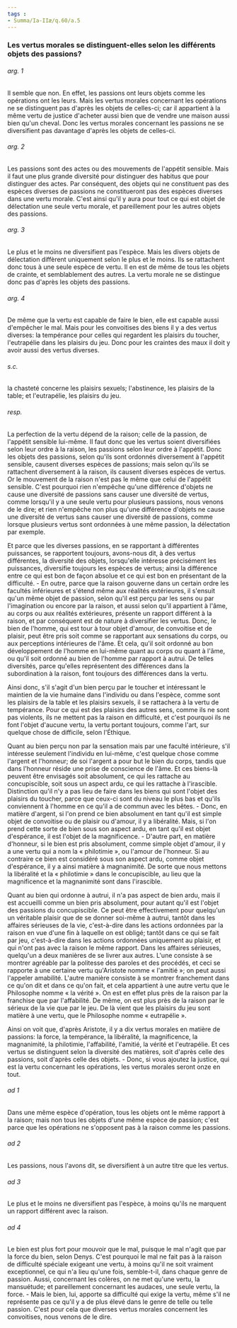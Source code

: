 ```yaml
---
tags : 
- Summa/Ia-IIæ/q.60/a.5
---
```


### Les vertus morales se distinguent-elles selon les différents objets des passions?

###### arg. 1
Il semble que non. En effet, les passions ont leurs objets comme les opérations ont les leurs. Mais les vertus morales concernant les opérations ne se distinguent pas d'après les objets de celles-ci; car il appartient à la même vertu de justice d'acheter aussi bien que de vendre une maison aussi bien qu'un cheval. Donc les vertus morales concernant les passions ne se diversifient pas davantage d'après les objets de celles-ci. 

###### arg. 2
Les passions sont des actes ou des mouvements de l'appétit sensible. Mais il faut une plus grande diversité pour distinguer des habitus que pour distinguer des actes. Par conséquent, des objets qui ne constituent pas des espèces diverses de passions ne constitueront pas des espèces diverses dans une vertu morale. C'est ainsi qu'il y aura pour tout ce qui est objet de délectation une seule vertu morale, et pareillement pour les autres objets des passions. 

###### arg. 3
Le plus et le moins ne diversifient pas l'espèce. Mais les divers objets de délectation diffèrent uniquement selon le plus et le moins. Ils se rattachent donc tous à une seule espèce de vertu. Il en est de même de tous les objets de crainte, et semblablement des autres. La vertu morale ne se distingue donc pas d'après les objets des passions. 

###### arg. 4
De même que la vertu est capable de faire le bien, elle est capable aussi d'empêcher le mal. Mais pour les convoitises des biens il y a des vertus diverses: la tempérance pour celles qui regardent les plaisirs du toucher, l'eutrapélie dans les plaisirs du jeu. Donc pour les craintes des maux il doit y avoir aussi des vertus diverses. 

###### s.c.
la chasteté concerne les plaisirs sexuels; l'abstinence, les plaisirs de la table; et l'eutrapélie, les plaisirs du jeu. 

###### resp.
La perfection de la vertu dépend de la raison; celle de la passion, de l'appétit sensible lui-même. Il faut donc que les vertus soient diversifiées selon leur ordre à la raison, les passions selon leur ordre à l'appétit. Donc les objets des passions, selon qu'ils sont ordonnés diversement à l'appétit sensible, causent diverses espèces de passions; mais selon qu'ils se rattachent diversement à la raison, ils causent diverses espèces de vertus. Or le mouvement de la raison n'est pas le même que celui de l'appétit sensible. C'est pourquoi rien n'empêche qu'une différence d'objets ne cause une diversité de passions sans causer une diversité de vertus, comme lorsqu'il y a une seule vertu pour plusieurs passions, nous venons de le dire; et rien n'empêche non plus qu'une différence d'objets ne cause une diversité de vertus sans causer une diversité de passions, comme lorsque plusieurs vertus sont ordonnées à une même passion, la délectation par exemple. 

Et parce que les diverses passions, en se rapportant à différentes puissances, se rapportent toujours, avons-nous dit, à des vertus différentes, la diversité des objets, lorsqu'elle intéresse précisément les puissances, diversifie toujours les espèces de vertus; ainsi la différence entre ce qui est bon de façon absolue et ce qui est bon en présentant de la difficulté. - En outre, parce que la raison gouverne dans un certain ordre les facultés inférieures et s'étend même aux réalités extérieures, il s'ensuit qu'un même objet de passion, selon qu'il est perçu par les sens ou par l'imagination ou encore par la raison, et aussi selon qu'il appartient à l'âme, au corps ou aux réalités extérieures, présente un rapport différent à la raison, et par conséquent est de nature à diversifier les vertus. Donc, le bien de l'homme, qui est tour à tour objet d'amour, de convoitise et de plaisir, peut être pris soit comme se rapportant aux sensations du corps, ou aux perceptions intérieures de l'âme. Et cela, qu'il soit ordonné au bon développement de l'homme en lui-même quant au corps ou quant à l'âme, ou qu'il soit ordonné au bien de l'homme par rapport à autrui. De telles diversités, parce qu'elles représentent des différences dans la subordination à la raison, font toujours des différences dans la vertu. 

Ainsi donc, s'il s'agit d'un bien perçu par le toucher et intéressant le maintien de la vie humaine dans l'individu ou dans l'espèce, comme sont les plaisirs de la table et les plaisirs sexuels, il se rattachera à la vertu de tempérance. Pour ce qui est des plaisirs des autres sens, comme ils ne sont pas violents, ils ne mettent pas la raison en difficulté, et c'est pourquoi ils ne font l'objet d'aucune vertu, la vertu portant toujours, comme l'art, sur quelque chose de difficile, selon l'Éthique. 

Quant au bien perçu non par la sensation mais par une faculté intérieure, s'il intéresse seulement l'individu en lui-même, c'est quelque chose comme l'argent et l'honneur; de soi l'argent a pour but le bien du corps, tandis que dans l'honneur réside une prise de conscience de l'âme. Et ces biens-là peuvent être envisagés soit absolument, ce qui les rattache au concupiscible, soit sous un aspect ardu, ce qui les rattache à l'irascible. Distinction qu'il n'y a pas lieu de faire dans les biens qui sont l'objet des plaisirs du toucher, parce que ceux-ci sont du niveau le plus bas et qu'ils conviennent à l'homme en ce qu'il a de commun avec les bêtes. - Donc, en matière d'argent, si l'on prend ce bien absolument en tant qu'il est simple objet de convoitise ou de plaisir ou d'amour, il y a libéralité. Mais, si l'on prend cette sorte de bien sous son aspect ardu, en tant qu'il est objet d'espérance, il est l'objet de la magnificence. - D'autre part, en matière d'honneur, si le bien est pris absolument, comme simple objet d'amour, il y a une vertu qui a nom la « philotimie », ou l'amour de l'honneur. Si au contraire ce bien est considéré sous son aspect ardu, comme objet d'espérance, il y a ainsi matière à magnanimité. De sorte que nous mettons la libéralité et la « philotimie » dans le concupiscible, au lieu que la magnificence et la magnanimité sont dans l'irascible. 

Quant au bien qui ordonne à autrui, il n'a pas aspect de bien ardu, mais il est accueilli comme un bien pris absolument, pour autant qu'il est l'objet des passions du concupiscible. Ce peut être effectivement pour quelqu'un un véritable plaisir que de se donner soi-même à autrui, tantôt dans les affaires sérieuses de la vie, c'est-à-dire dans les actions ordonnées par la raison en vue d'une fin à laquelle on est obligé; tantôt dans ce qui se fait par jeu, c'est-à-dire dans les actions ordonnées uniquement au plaisir, et qui n'ont pas avec la raison le même rapport. Dans les affaires sérieuses, quelqu'un a deux manières de se livrer aux autres. L'une consiste à se montrer agréable par la politesse des paroles et des procédés, et ceci se rapporte à une certaine vertu qu'Aristote nomme « l'amitié »; on peut aussi l'appeler amabilité. L'autre manière consiste à se montrer franchement dans ce qu'on dit et dans ce qu'on fait, et cela appartient à une autre vertu que le Philosophe nomme « la vérité ». On est en effet plus près de la raison par la franchise que par l'affabilité. De même, on est plus près de la raison par le sérieux de la vie que par le jeu. De là vient que les plaisirs du jeu sont matière à une vertu, que le Philosophe nomme « eutrapélie ». 

Ainsi on voit que, d'après Aristote, il y a dix vertus morales en matière de passions: la force, la tempérance, la libéralité, la magnificence, la magnanimité, la philotimie, l'affabilité, l'amitié, la vérité et l'eutrapélie. Et ces vertus se distinguent selon la diversité des matières, soit d'après celle des passions, soit d'après celle des objets. - Donc, si vous ajoutez la justice, qui est la vertu concernant les opérations, les vertus morales seront onze en tout. 

###### ad 1
Dans une même espèce d'opération, tous les objets ont le même rapport à la raison; mais non tous les objets d'une même espèce de passion; c'est parce que les opérations ne s'opposent pas à la raison comme les passions. 

###### ad 2
Les passions, nous l'avons dit, se diversifient à un autre titre que les vertus. 

###### ad 3
Le plus et le moins ne diversifient pas l'espèce, à moins qu'ils ne marquent un rapport différent avec la raison. 

###### ad 4
Le bien est plus fort pour mouvoir que le mal, puisque le mal n'agit que par la force du bien, selon Denys. C'est pourquoi le mal ne fait pas à la raison de difficulté spéciale exigeant une vertu, à moins qu'il ne soit vraiment exceptionnel, ce qui n'a lieu qu'une fois, semble-t-il, dans chaque genre de passion. Aussi, concernant les colères, on ne met qu'une vertu, la mansuétude; et pareillement concernant les audaces, une seule vertu, la force. - Mais le bien, lui, apporte sa difficulté qui exige la vertu, même s'il ne représente pas ce qu'il y a de plus élevé dans le genre de telle ou telle passion. C'est pour cela que diverses vertus morales concernent les convoitises, nous venons de le dire. 

